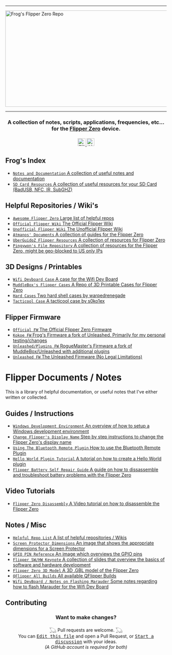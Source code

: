 <hr>
<a href="https://github.com/FroggMaster/FlipperZero">
  <img src="https://user-images.githubusercontent.com/12762784/173307397-692935d2-cc58-4c97-82ee-9d5a56f708fc.png" align="center" alt="Frog's Flipper Zero Repo" title="Frog's Flipper Zero Repo" width="1200" height="300">
</a>

<hr>
<h3 align="center">
 A collection of notes, scripts, applications, frequencies, etc... for the <a href="https://flipperzero.one">Flipper Zero</a> device.<br><br>
  <a href="#">
    <img src="https://img.shields.io/badge/Flipper%20Zero-Frog's%20Index-green" alt="Flipper Zero Frog's Repo O Things" height=24>
    <img src="https://img.shields.io/badge/Hack-The%20Planet-orange" alt="Hack the planet" height=24>
  </a>
</h3>

<!-- Please, Do not modify the HTML above this section 𓆏 Thank you 𓆏-->

## Frog's Index
- [`Notes and Documentation` A collection of useful notes and documentation](https://github.com/FroggMaster/FlipperZero/blob/main/README.md#flipper-documents--notes)
- [`SD Card Resources` A collection of useful resources for your SD Card (BadUSB, NFC, IR, SubGHZ)](https://github.com/FroggMaster/FlipperZero/tree/main/SD%20Card%20Resources)

## Helpful Repositories / Wiki's 
- [`Awesome Flipper Zero` Large list of helpful repos](https://github.com/djsime1/awesome-flipperzero)
- [`Official Flipper Wiki` The Official Flipper Wiki](https://docs.flipperzero.one)
- [`Unofficial Flipper Wiki` The Unofficial Flipper Wiki](https://flipperzero.miraheze.org/wiki/Main_Page)
- [`Atmanos' Documents` A collection of guides for the Flipper Zero](https://flipper.atmanos.com/docs/overview/intro)
- [`UberGuidoZ Flipper Resources` A collection of resources for Flipper Zero](https://github.com/UberGuidoZ/Flipper)
- [`Pingywon's File Repository` A collection of resources for the Flipper Zero, might be geo-blocked to US only IPs](https://www.pingywon.com/flipper/)

## 3D Designs / Printables
- [`Wifi Devboard Case` A case for the Wifi Dev Board](https://www.printables.com/model/179910-case-for-flipper-zero-wi-fi-module-v1)
- [`MuddleBox's Flipper Cases` A Repo of 3D Printable Cases for Flipper Zero](https://github.com/MuddledBox/FlipperZeroCases)
- [`Hard Cases` Two hard shell cases by warpedrenegade](https://www.thingiverse.com/thing:5387015)
- [`Tacticool Case` A tacticool case by s0ko1ex](https://github.com/s0ko1ex/FlipperZero-Hardware/tree/master/Cases/Tacticool%20case)

## Flipper Firmware 
- [`Official FW` The Official Flipper Zero Firmware](https://github.com/flipperdevices/flipperzero-firmware)
- [`Kokoe FW` Frog's Firmware a fork of Unleashed. Primarily for my personal testing/changes](https://github.com/FroggMaster/flipperzero-kokoe-firmware)
- [`Unleashed/Plugins FW` RogueMaster's Firmware a fork of MuddleBox/Unleashed with additional plugins](https://github.com/RogueMaster/flipperzero-firmware-wPlugins)
- [`Unleashed FW` The Unleashed Firmware (No Legal Limitations)](https://github.com/Eng1n33r/flipperzero-firmware)

# Flipper Documents / Notes

This is a library of helpful documentation, or useful notes that I've either written or collected. 

## Guides / Instructions 
- [`Windows Development Environment` An overview of how to setup a Windows development environment](https://github.com/FroggMaster/FlipperZero/blob/main/Notes%20and%20Documentation/Windows%20Development%20Environment.md)
- [`Change Flipper's Display Name` Step by step instructions to change the Flipper Zero's display name](https://github.com/FroggMaster/Flipper/blob/main/Notes%20and%20Documentation/Change%20Flippers%20Display%20Name.md)
- [`Using The Bluetooth Remote Plugin` How to use the Bluetooth Remote Plugin](https://github.com/FroggMaster/Flipper/blob/main/Notes%20and%20Documentation/Using%20The%20Bluetooth%20Remote%20Plugin.md)
- [`Hello World Plugin Tutorial` A tutorial on how to create a Hello World plugin](https://github.com/DroomOne/Flipper-Plugin-Tutorial)
- [`Flipper Battery Self Repair Guide` A guide on how to dissassemble and troubleshoot battery problems with the Flipper Zero](https://cdn.flipperzero.one/self-repair-guide.pdf)

## Video Tutorials
- [`Flipper Zero Disassembly` A Video tutorial on how to disassemble the Flipper Zero](https://youtu.be/38pHe7M4vl8)

## Notes / Misc
- [`Helpful Repo List` A list of helpful repositories / Wikis](https://github.com/FroggMaster/FlipperZero#helpful-repositories--wikis)
- [`Screen Protector Dimensions` An image that shows the appropriate dimensions for a Screen Protector](https://user-images.githubusercontent.com/12762784/169257741-24aa4c28-d7e7-4ccb-9bd9-3efc8299ef7c.png) 
- [`GPIO PIN Reference` An image which overviews the GPIO pins](https://user-images.githubusercontent.com/12762784/169719082-96bc5bf2-1040-4f47-aea8-2639a6405de8.png)
- [`Flipper SW/HW Keynote` A collection of slides that overview the basics of software and hardware development](https://miro.com/app/board/o9J_l1XZfbw=/?moveToWidget=3458764514405659414&cot=14)
- [`Flipper Zero 3D Model` A 3D .GBL model of the Flipper Zero](https://cdn.flipperzero.one/flp_new.glb)
- [`QFlipper All Builds` All available QFlipper Builds](https://update.flipperzero.one/builds/qFlipper/)
- [`Wifi DevBoard / Notes on Flashing Marauder` Some notes regarding how to flash Marauder for the Wifi Dev Board](https://user-images.githubusercontent.com/12762784/172555014-052b3e80-f540-44b7-8b61-370c1acf7c8f.png)

<!-- DO NOT MODIFY BELOW -->
## Contributing
<h3 align="center">Want to make changes?</h3>
<div align="center">
  𓆏 Pull requests are welcome. 𓆏<br>
  You can <kbd><a href="https://github.com/FroggMaster/FlipperZero/edit/main/README.md">Edit this file</a></kbd> and open a Pull Request,
  or <kbd><a href="https://github.com/FroggMaster/FlipperZero/discussions">Start a discussion</a></kbd> with your ideas.<br>
  <em>(A GitHub account is required for both)</em> 
</div>
